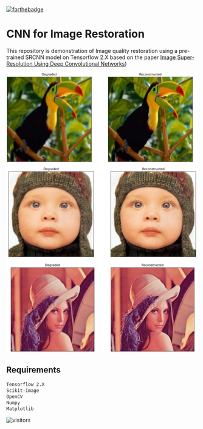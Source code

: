 [![forthebadge](https://forthebadge.com/images/badges/60-percent-of-the-time-works-every-time.svg)](https://forthebadge.com)

# CNN for Image Restoration
This repository is demonstration of Image quality restoration using a pre-trained SRCNN model on Tensorflow 2.X based on the paper [Image Super-Resolution Using Deep Convolutional Networks](https://arxiv.org/abs/1501.00092v3))

<img src= "output/CHARA.PNG">
<img src= "output/BABY.PNG">
<img src= "output/KT.PNG">

## Requirements 
```
Tensorflow 2.X
Scikit-image
OpenCV
Numpy
Matplotlib
```

 ![visitors](https://visitor-badge.glitch.me/badge?page_id=page.https://github.com/R4j4n/CNN-for-Image-Restoration)
